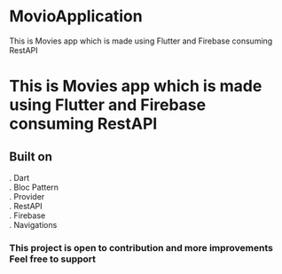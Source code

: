 # MovioApplication
This is Movies app which is made using Flutter and Firebase consuming RestAPI 
<h1>This is Movies app which is made using Flutter and Firebase consuming RestAPI </h1>

<h2>Built on </h2>
. Dart <br>
. Bloc Pattern <br>
. Provider <br>
. RestAPI <br>
. Firebase <br>
. Navigations <br>

<h3>This project is open to contribution and more improvements Feel free to support</h3>


